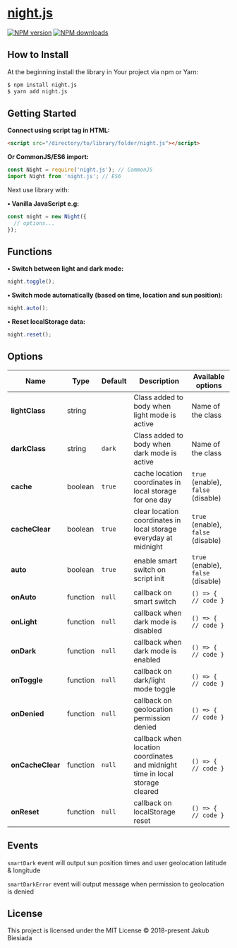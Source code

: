 # [night.js](https://github.com/jb1905/night.js)

[![NPM version](http://img.shields.io/npm/v/night.js.svg?style=flat-square)](https://www.npmjs.com/package/night.js)
[![NPM downloads](http://img.shields.io/npm/dm/night.js.svg?style=flat-square)](https://www.npmjs.com/package/night.js)

## How to Install
At the beginning install the library in Your project via npm or Yarn:
```sh
$ npm install night.js
$ yarn add night.js
```

## Getting Started
**Connect using script tag in HTML:**
```html
<script src="/directory/to/library/folder/night.js"></script>
```

**Or CommonJS/ES6 import:**
```js
const Night = require('night.js'); // CommonJS
import Night from 'night.js'; // ES6
```

Next use library with:

**&bull; Vanilla JavaScript e.g:**
```js
const night = new Night({
  // options...
});
```

## Functions
**&bull; Switch between light and dark mode:**
```js
night.toggle();
```

**• Switch mode automatically (based on time, location and sun position):**
```js
night.auto();
```

**• Reset localStorage data:**
```js
night.reset();
```

## Options
Name | Type | Default | Description | Available options
-|-|-|-|-
**lightClass** | string | ` ` | Class added to body when light mode is active | Name of the class
**darkClass** | string | `dark` | Class added to body when dark mode is active | Name of the class
**cache** | boolean | `true` | cache location coordinates in local storage for one day | `true` (enable), `false` (disable)
**cacheClear** | boolean | `true` | clear location coordinates in local storage everyday at midnight | `true` (enable), `false` (disable)
**auto** | boolean | `true` | enable smart switch on script init | `true` (enable), `false` (disable)
**onAuto** | function | `null` | callback on smart switch | `() => { // code }`
**onLight** | function | `null` | callback when dark mode is disabled | `() => { // code }`
**onDark** | function | `null` | callback when dark mode is enabled | `() => { // code }`
**onToggle** | function | `null` | callback on dark/light mode toggle | `() => { // code }`
**onDenied** | function | `null` | callback on geolocation permission denied | `() => { // code }`
**onCacheClear** | function | `null` | callback when location coordinates and midnight time in local storage cleared | `() => { // code }`
**onReset** | function | `null` | callback on localStorage reset | `() => { // code }`

## Events
`smartDark` event will output sun position times and user geolocation latitude & longitude

`smartDarkError` event will output message when permission to geolocation is denied

## License
This project is licensed under the MIT License © 2018-present Jakub Biesiada

